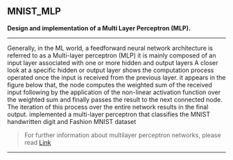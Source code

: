 ## MNIST_MLP
**Design and implementation of a Multi Layer Perceptron (MLP).**

---

Generally, in the ML world, a feedforward neural network architecture is referred to as a Multi-layer perceptron (MLP) it is mainly composed of an input layer associated with one or more hidden and output layers
A closer look at a specific hidden or output layer shows the computation process operated once the input is received from the previous layer. it appears in the figure below that, the node computes the weighted sum of the received input following by the application of the non-linear activation function over the weighted sum and finally passes the result to the next connected node. The iteration of this process over the entire network results in the final output. implemented a multi-layer perceptron that classifies the MNIST handwritten digit and Fashion MNIST dataset
>For further information about multilayer perceptron networks, please read [Link](https://en.wikipedia.org/wiki/Multilayer_perceptron "Multilayer_perceptron ")

---
